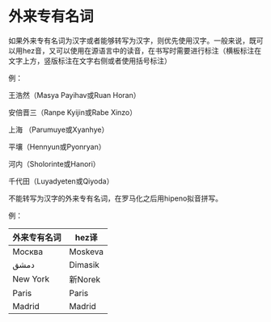 # 外来专有名词

如果外来专有名词为汉字或者能够转写为汉字，则优先使用汉字。一般来说，既可以用hez音，又可以使用在源语言中的读音，在书写时需要进行标注（横板标注在文字上方，竖版标注在文字右侧或者使用括号标注）

例：

王浩然（Masya Payihav或Ruan Horan）

安倍晋三（Ranpe Kyijin或Rabe Xinzo）

上海 （Parumuye或Xyanhye）
    
平壤（Hennyun或Pyonryan）

河内（Sholorinte或Hanori）

千代田（Luyadyeten或Qiyoda）

不能转写为汉字的外来专有名词，在罗马化之后用hipeno拟音拼写。

例：

|外来专有名词|hez译|
|-|-|
|Москва|Moskeva|
|دمشق|Dimasik|
|New York|新Norek|
|Paris|Paris|
|Madrid|Madrid|

